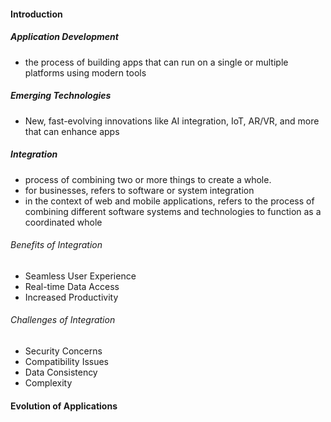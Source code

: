 #### Introduction

##### Application Development
- the process of building apps that can run on a single or multiple platforms using modern tools

##### Emerging Technologies
- New, fast-evolving innovations like AI integration, IoT, AR/VR, and more that can enhance apps

##### Integration
- process of combining two or more things to create a whole.
- for businesses, refers to software or system integration
- in the context of web and mobile applications, refers to the process of combining different software systems and technologies to function as a coordinated whole
###### Benefits of Integration
- Seamless User Experience
- Real-time Data Access
- Increased Productivity
###### Challenges of Integration
- Security Concerns
- Compatibility Issues
- Data Consistency
- Complexity

#### Evolution of Applications
